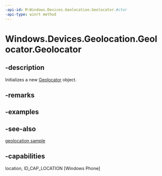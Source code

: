 ----api-id: M:Windows.Devices.Geolocation.Geolocator.#ctor
-api-type: winrt method
---<!-- Method syntaxpublic Geolocator()--># Windows.Devices.Geolocation.Geolocator.Geolocator## -descriptionInitializes a new [Geolocator](geolocator.md) object.## -remarks## -examples## -see-also[geolocation sample](http://go.microsoft.com/fwlink/p/?linkid=533278)## -capabilitieslocation, ID_CAP_LOCATION [Windows Phone]